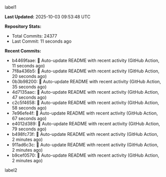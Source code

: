 
label1 
<!-- ACTIVITY_START -->
**Last Updated:** 2025-10-03 09:53:48 UTC

**Repository Stats:**
- Total Commits: 24377
- Last Commit: 11 seconds ago

**Recent Commits:**
- b4469faae: 🤖 Auto-update README with recent activity (GitHub Action, 11 seconds ago)
- 7f8a436b5: 🤖 Auto-update README with recent activity (GitHub Action, 20 seconds ago)
- 0b3b98200: 🤖 Auto-update README with recent activity (GitHub Action, 35 seconds ago)
- 4d7135aac: 🤖 Auto-update README with recent activity (GitHub Action, 47 seconds ago)
- c2c5f4658: 🤖 Auto-update README with recent activity (GitHub Action, 58 seconds ago)
- 7e96efe4f: 🤖 Auto-update README with recent activity (GitHub Action, 67 seconds ago)
- e4012d389: 🤖 Auto-update README with recent activity (GitHub Action, 79 seconds ago)
- b498fc73f: 🤖 Auto-update README with recent activity (GitHub Action, 2 minutes ago)
- 911ad6c3c: 🤖 Auto-update README with recent activity (GitHub Action, 2 minutes ago)
- b9cef0570: 🤖 Auto-update README with recent activity (GitHub Action, 2 minutes ago)
<!-- ACTIVITY_END -->

label2
